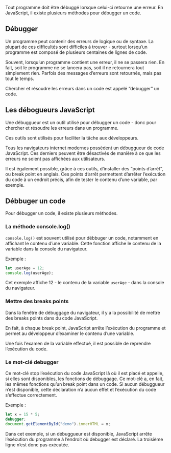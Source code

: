Tout programme doit être débuggé lorsque celui-ci retourne une erreur. En JavaScript, il existe plusieurs méthodes pour débugger un code.

## Débugger

Un programme peut contenir des erreurs de logique ou de syntaxe. La plupart de ces difficultés sont difficiles à trouver - surtout lorsqu’un programme est composé de plusieurs centaines de lignes de code. 

Souvent, lorsqu’un programme contient une erreur, il ne se passera rien. En fait, soit le programme ne se lancera pas, soit il ne retournera tout simplement rien. Parfois des messages d’erreurs sont retournés, mais pas tout le temps.

Chercher et résoudre les erreurs dans un code est appelé “debugger” un code. 

## Les débogueurs JavaScript

Une débuggueur est un outil utilisé pour débugger un code - donc pour chercher et résoudre les erreurs dans un programme. 

Ces outils sont utilisés pour faciliter la tâche aux développeurs. 

Tous les navigateurs internet modernes possèdent un débuggueur de code JavaScript. Ces derniers peuvent être désactivés de manière à ce que les erreurs ne soient pas affichées aux utilisateurs.

Il est également possible, grâce à ces outils, d’installer des “points d’arrêt”, ou break point en anglais. Ces points d’arrêt permettent d’arrêter l’exécution du code à un endroit précis, afin de tester le contenu d’une variable, par exemple.

## Débbuger un code

Pour débugger un code, il existe plusieurs méthodes.

### La méthode console.log()

```console.log()``` est souvent utilisé pour débbuger un code, notamment en affichant le contenu d’une variable. Cette fonction affiche le contenu de la variable dans la console du navigateur. 

Exemple :

``` js
let userAge = 12;
console.log(userAge);
```

Cet exemple affiche 12 - le contenu de la variable ```userAge``` - dans la console du navigateur.

### Mettre des breaks points

Dans la fenêtre de débuggage du navigateur, il y a la possibilité de mettre des breaks points dans du code JavaScript. 

En fait, à chaque break point, JavaScript arrête l’exécution du programme et permet au développeur d’examiner le contenu d’une variable. 

Une fois l’examen de la variable effectué, il est possible de reprendre l’exécution du code.

### Le mot-clé debugger

Ce mot-clé stop l’exécution du code JavaScript là où il est placé et appelle, si elles sont disponibles, les fonctions de débuggage. Ce mot-clé a, en fait, les mêmes fonctions qu’un break point dans un code. Si aucun débuggueur n’est disponible, cette déclaration n’a aucun effet et l’exécution du code s’effectue correctement. 

Exemple :

``` js
let x = 15 * 5;
debugger;
document.getElementById("demo").innerHTML = x;
```

Dans cet exemple, si un débuggueur est disponible, JavaScript arrête l’exécution du programme à l’endroit où debugger est déclaré. La troisième ligne n’est donc pas exécutée. 